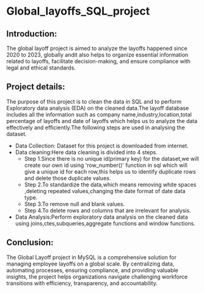 # Global_layoffs_SQL_project
## Introduction:
The global layoff project is aimed to analyze the layoffs happened since 2020 to 2023, globally andit also helps to organize essential information related to layoffs, facilitate decision-making, and ensure compliance with legal and ethical standards.

## Project details:
The purpose of this project is to clean the data in SQL and to perform Exploratory data analysis (EDA) on the cleaned data.The layoff database includes all the information such as company name,industry,location,total percentage of layoffs and date of layoffs which helps us to analyze the data effectively and efficiently.The following steps are used in analysing the dataset.
- Data Collection: Dataset for this project is downloaded from internet.
- Data cleaning:Here data cleaning is divided into 4 steps.
  * Step 1.Since there is no unique id(primary key) for the dataset,we will create our own id using 'row_number()' function in sql which will give a unique id 
  for each row,this helps us to identify duplicate rows and delete those duplicate values.
  * Step 2.To standardize the data,which means removing white spaces ,deleting repeated values,changing the date format of date data type.
  * Step 3.To remove null and blank values.
  * Step 4.To delete rows and columns that are irrelevant for analysis.
- Data Analysis:Perform exploratory data analysis on the cleaned data using joins,ctes,subqueries,aggregate functions and window functions.

## Conclusion:
The Global Layoff project in MySQL is a comprehensive solution for managing employee layoffs on a global scale. By centralizing data, automating processes, ensuring compliance, and providing valuable insights, the project helps organizations navigate challenging workforce transitions with efficiency, transparency, and accountability.  



 
